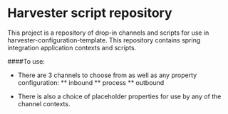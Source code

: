 Harvester script repository
================================================================================
This project is a repository of drop-in channels and scripts for use in harvester-configuration-template.
This repository contains spring integration application contexts and scripts.

####To use:
* There are 3 channels to choose from as well as any property configuration:
** inbound
** process
** outbound

* There is also a choice of placeholder properties for use by any of the channel contexts.
